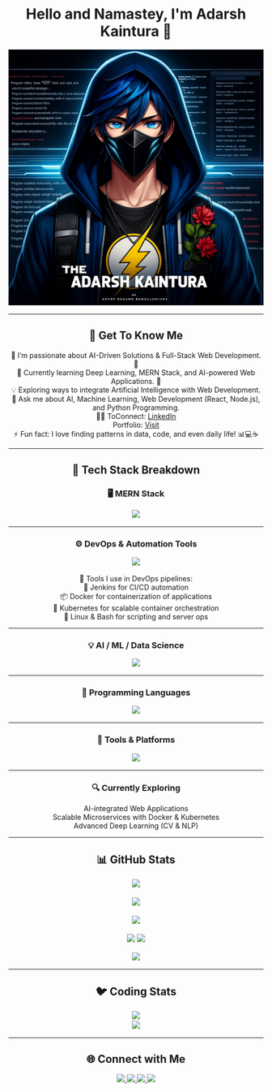 <h1 align="center"> Hello and Namastey, I'm Adarsh Kaintura 👋 </h1>

<p align="center">
  <img src="https://github.com/AdarshKaintura/AdarshKaintura/blob/main/adarsh.png" alt="banner" />
</p>

---

<h2 align="center">💫 Get To Know Me</h2>

<p align="center">
  🔭 I’m passionate about AI-Driven Solutions & Full-Stack Web Development. 🚀 <br/>
  🌱 Currently learning Deep Learning, MERN Stack, and AI-powered Web Applications. 🤖 <br/>
  💡 Exploring ways to integrate Artificial Intelligence with Web Development. <br/>
  💬 Ask me about AI, Machine Learning, Web Development (React, Node.js), and Python Programming. <br/>
  👨‍💻 ToConnect: <a href="https://www.linkedin.com/in/adarsh-kaintura-08b096269/">LinkedIn</a> <br/>
     Portfolio: <a href="https://adarshkaintura.github.io/PortFolio_Adarsh_Kaintura/">Visit</a> <br/>
  ⚡ Fun fact: I love finding patterns in data, code, and even daily life! 📊💻☕
</p>

---

<h2 align="center">🚀 Tech Stack Breakdown</h2>

<h3 align="center">🖥️ MERN Stack</h3>

<p align="center">
  <img src="https://skillicons.dev/icons?i=mongodb,express,react,nodejs&theme=dark" />
</p>

---

<h3 align="center">⚙️ DevOps & Automation Tools</h3>

<p align="center">
  <img src="https://skillicons.dev/icons?i=jenkins,docker,kubernetes,linux,bash&theme=dark" />
</p>

<p align="center">
  🧩 Tools I use in DevOps pipelines: <br/>
  🔧 Jenkins for CI/CD automation<br/>
  📦 Docker for containerization of applications<br/>
  🚀 Kubernetes for scalable container orchestration<br/>
  🐧 Linux & Bash for scripting and server ops
</p>

---

<h3 align="center">💡 AI / ML / Data Science</h3>

<p align="center">
  <img src="https://skillicons.dev/icons?i=python,tensorflow,keras,pytorch,sklearn,r&theme=dark" />
</p>

---

<h3 align="center">🔣 Programming Languages</h3>

<p align="center">
  <img src="https://skillicons.dev/icons?i=python,java,c,cpp,r,sql,matlab&theme=dark" />
</p>

---

<h3 align="center">🧰 Tools & Platforms</h3>

<p align="center">
  <img src="https://skillicons.dev/icons?i=git,github,vscode,jupyter,figma,postman,selenium&theme=dark" />
</p>

---

<h3 align="center">🔍 Currently Exploring</h3>

<p align="center">
  AI-integrated Web Applications <br/>
  Scalable Microservices with Docker & Kubernetes <br/>
  Advanced Deep Learning (CV & NLP)
</p>

---

<h2 align="center">📊 GitHub Stats</h2>

<p align="center">
  <img src="https://github-readme-activity-graph.vercel.app/graph?username=AdarshKaintura&bg_color=21232a&color=a8eeff&line=61dafb&point=f0fcff&area=true&hide_border=false" />  
  <br/><br/>
  <img src="http://github-profile-summary-cards.vercel.app/api/cards/profile-details?username=AdarshKaintura&theme=github_dark" />
  <br/><br/>
  <img src="https://github-readme-stats-eight-theta.vercel.app/api/top-langs/?username=AdarshKaintura&layout=compact&langs_count=10&theme=react" />
  <br/><br/>
  <img src="http://github-profile-summary-cards.vercel.app/api/cards/stats?username=AdarshKaintura&theme=github_dark" />
  <img src="http://github-profile-summary-cards.vercel.app/api/cards/productive-time?username=AdarshKaintura&theme=github_dark&utcOffset=8" />
  <br/><br/>
  <img src="https://github-readme-streak-stats.herokuapp.com?user=AdarshKaintura&theme=github-dark" />
</p>

---

<h2 align="center">🐦 Coding Stats</h2>

<p align="center">
  <img src="https://geeks-for-geeks-stats-api.vercel.app/?userName=the_adarsh_kaintura" /><br/>
  <img src="https://leetcard.jacoblin.cool/adarsh_kaintura" />
</p>

---

<h2 align="center">🌐 Connect with Me</h2>

<p align="center">
  <a href="https://instagram.com/the_adarsh_kaintura">
    <img src="https://img.shields.io/badge/Instagram-%23E4405F.svg?logo=Instagram&logoColor=white" />
  </a>
  <a href="https://linkedin.com/in/adarsh-kaintura-08b096269">
    <img src="https://img.shields.io/badge/LinkedIn-%230077B5.svg?logo=linkedin&logoColor=white" />
  </a>
  <a href="https://quora.com/profile/Adarsh-Kaintura-5">
    <img src="https://img.shields.io/badge/Quora-%23B92B27.svg?logo=Quora&logoColor=white" />
  </a>
  <a href="https://www.kaggle.com/adarshkaintura">
    <img src="https://img.shields.io/badge/Kaggle-%230077B5.svg?logo=Kaggle&logoColor=white" />
  </a>
</p>
